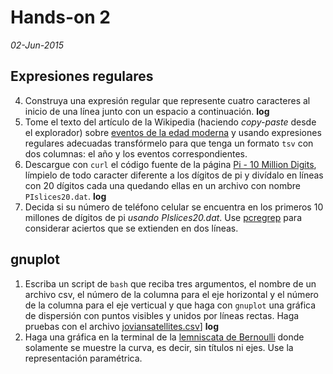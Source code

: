 # Hands-on 2
*02-Jun-2015*

## Expresiones regulares

4. Construya una expresión regular que represente cuatro caracteres al inicio de una línea junto con un espacio a continuación. **log**
5. Tome el texto del artículo de la Wikipedia (haciendo *copy-paste* desde el explorador) sobre [eventos de la edad moderna](http://en.wikipedia.org/wiki/Timeline_of_modern_history) y usando expresiones regulares adecuadas transfórmelo para que tenga un formato `tsv` con dos columnas: el año y los eventos correspondientes. 
6. Descargue con `curl` el código fuente de la página [Pi - 10 Million Digits](http://pi.karmona.com), límpielo de todo caracter diferente a los dígitos de pi y divídalo en líneas con 20 dígitos cada una quedando ellas en un archivo con nombre `PIslices20.dat`. **log**
7. Decida si su número de teléfono celular se encuentra en los primeros 10 millones de dígitos de pi *usando PIslices20.dat*. Use [pcregrep](http://stackoverflow.com/questions/2686147/how-to-find-patterns-across-multiple-lines-using-grep) para considerar aciertos que se extienden en dos líneas.

## gnuplot

1. Escriba un script de `bash` que reciba tres argumentos, el nombre de un archivo csv, el número de la columna para el eje horizontal y el número de la columna para el eje verticual y que haga con `gnuplot` una gráfica de dispersión con puntos visibles y unidos por líneas rectas. Haga pruebas con el archivo [joviansatellites.csv](https://raw.githubusercontent.com/ComputoCienciasUniandes/MetodosComputacionales/master/examples/joviansatellites.csv)] **log**
2. Haga una gráfica en la terminal de la [lemniscata de Bernoulli](http://en.wikipedia.org/wiki/Lemniscate_of_Bernoulli) donde solamente se muestre la curva, es decir, sin títulos ni ejes. Use la representación paramétrica.